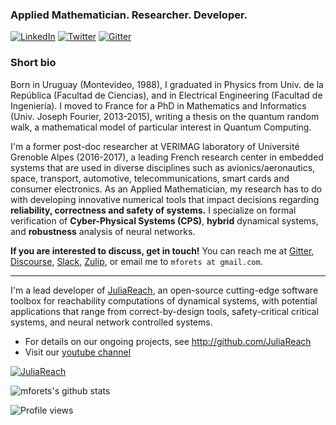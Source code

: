 ### Applied Mathematician. Researcher. Developer.

<p> <a href="https://www.linkedin.com/in/marcelo-forets-irurtia-7b8238149/
" target="_blank"><img alt="LinkedIn" src="https://img.shields.io/badge/linkedin-%230077B5.svg?&style=for-the-badge&logo=linkedin&logoColor=white" /></a> <a href="https://twitter.com/juliareach" target="_blank"><img alt="Twitter" src="https://img.shields.io/badge/twitter-%231DA1F2.svg?&style=for-the-badge&logo=twitter&logoColor=white" /></a>
  <a href="https://gitter.im/JuliaReach/Lobby" target="_blank"><img alt="Gitter" src="https://img.shields.io/gitter/room/JuliaReach/Lobby?style=for-the-badge&logo=gitter&logoColor=white" /></a>
</p>

### Short bio

Born in Uruguay (Montevideo, 1988), I graduated in Physics from Univ. de la República (Facultad de Ciencias), and in Electrical Engineering (Facultad de Ingeniería). I moved to France for a PhD in Mathematics and Informatics (Univ. Joseph Fourier, 2013-2015), writing a thesis on the quantum random walk, a mathematical model of particular interest in Quantum Computing.

I'm a former post-doc researcher at VERIMAG laboratory of Université Grenoble Alpes (2016-2017), a leading French research center in embedded systems that are used in diverse disciplines such as avionics/aeronautics, space, transport, automotive, telecommunications, smart cards and consumer electronics. As an Applied Mathematician, my research has to do with developing innovative numerical tools that impact decisions regarding **reliability, correctness and safety of systems.** I specialize on formal verification of **Cyber-Physical Systems (CPS)**, **hybrid** dynamical systems, and **robustness** analysis of neural networks. 

**If you are interested to discuss, get in touch!** You can reach me at [Gitter](https://gitter.im/JuliaReach/Lobby), [Discourse](http://discourse.julialang.org/), [Slack](https://julialang.org/slack/), [Zulip](https://julialang.zulipchat.com), or email me to `mforets at gmail.com`.

---

I'm a lead developer of [JuliaReach](https://github.com/JuliaReach/), an open-source cutting-edge software toolbox for reachability computations of dynamical systems, with potential applications that range from correct-by-design tools, safety-critical critical systems, and  neural network controlled systems.

- For details on our ongoing projects, see http://github.com/JuliaReach
- Visit our [youtube channel](https://www.youtube.com/channel/UC3TeyA4O5IX0lCpdfrvmKag)

<a href="http://github.com/JuliaReach" target="_blank"><img alt="JuliaReach" src="https://github.com/JuliaReach/JuliaReach-website/blob/master/images/logo/JuliaReach_ISOLOGO_horizontal.jpg?raw=true" /></a>

![mforets's github stats](https://github-readme-stats.vercel.app/api?username=mforets&show_icons=true&theme=vue-dark)

<!--
<a href="https://github.com/anuraghazra/github-readme-stats">
  <img align="center" src="https://github-readme-stats.vercel.app/api/top-langs/?username=mforets&hide=shell&exclude_repo=escritoire&theme=darcula&langs_count=8" />
</a>
-->

![Profile views](https://visitor-badge.glitch.me/badge?page_id=mforets.count_visitors)


<!--
**mforets/mforets** is a ✨ _special_ ✨ repository because its `README.md` (this file) appears on your GitHub profile.

Here are some ideas to get you started:

- 🔭 I’m currently working on ...
- 🌱 I’m currently learning ...
- 👯 I’m looking to collaborate on ...
- 🤔 I’m looking for help with ...
- 💬 Ask me about ...
- 📫 How to reach me: ...
- 😄 Pronouns: ...
- ⚡ Fun fact: ...
-->
